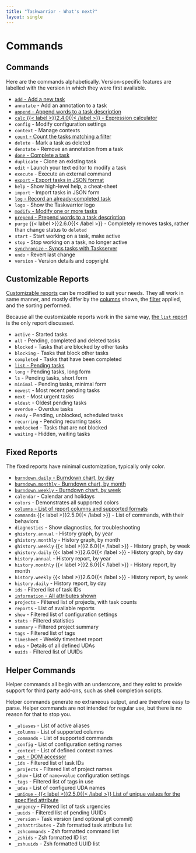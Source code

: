 ```yaml
---
title: "Taskwarrior - What's next?"
layout: single
---
```


# Commands

## Commands

Here are the commands alphabetically.
Version-specific features are labelled with the version in which they were first available.

  * [`add` - Add a new task](add/)
  * `annotate` - Add an annotation to a task
  * [`append` - Append words to a task description](append/)
  * [`calc` {{< label >}}2.4.0{{< /label >}} - Expression calculator](calc/)
  * `config` - Modify configuration settings
  * `context` - Manage contexts
  * [`count` - Count the tasks matching a filter](count/)
  * `delete` - Mark a task as deleted
  * `denotate` - Remove an annotation from a task
  * [`done` - Complete a task](done/)
  * `duplicate` - Clone an existing task
  * `edit` - Launch your text editor to modify a task
  * `execute` - Execute an external command
  * [`export` - Export tasks in JSON format](export/)
  * `help` - Show high-level help, a cheat-sheet
  * `import` - Import tasks in JSON form
  * [`log` - Record an already-completed task](log/)
  * `logo` - Show the Taskwarrior logo
  * [`modify` - Modify one or more tasks](modify/)
  * [`prepend` - Prepend words to a task description](prepend/)
  * `purge` {{< label >}}2.6.0{{< /label >}} - Completely removes tasks, rather than change status to `deleted`
  * `start` - Start working on a task, make active
  * `stop` - Stop working on a task, no longer active
  * [`synchronize` - Syncs tasks with Taskserver](synchronize/)
  * `undo` - Revert last change
  * `version` - Version details and copyright

## Customizable Reports

[Customizable reports](../report/) can be modified to suit your needs.
They all work in same manner, and mostly differ by the [columns](columns/) shown, the [filter](../filter/) applied, and the sorting performed.

Because all the customizable reports work in the same way, [the `list` report](list/) is the only report discussed.

  * `active` - Started tasks
  * `all` - Pending, completed and deleted tasks
  * `blocked` - Tasks that are blocked by other tasks
  * `blocking` - Tasks that block other tasks
  * `completed` - Tasks that have been completed
  * [`list` - Pending tasks](list/)
  * `long` - Pending tasks, long form
  * `ls` - Pending tasks, short form
  * `minimal` - Pending tasks, minimal form
  * `newest` - Most recent pending tasks
  * `next` - Most urgent tasks
  * `oldest` - Oldest pending tasks
  * `overdue` - Overdue tasks
  * `ready` - Pending, unblocked, scheduled tasks
  * `recurring` - Pending recurring tasks
  * `unblocked` - Tasks that are not blocked
  * `waiting` - Hidden, waiting tasks

## Fixed Reports

The fixed reports have minimal customization, typically only color.

  * [`burndown.daily` - Burndown chart, by day](burndown/)
  * [`burndown.monthly` - Burndown chart, by month](burndown/)
  * [`burndown.weekly` - Burndown chart, by week](burndown/)
  * `calendar` - Calendar and holidays
  * `colors` - Demonstrates all supported colors
  * [`columns` - List of report columns and supported formats](columns/)
  * `commands` {{< label >}}2.5.0{{< /label >}} - List of commands, with their behaviors
  * `diagnostics` - Show diagnostics, for troubleshooting
  * `ghistory.annual` - History graph, by year
  * `ghistory.monthly` - History graph, by month
  * `ghistory.weekly` {{< label >}}2.6.0{{< /label >}} - History graph, by week
  * `ghistory.daily` {{< label >}}2.6.0{{< /label >}} - History graph, by day
  * `history.annual` - History report, by year
  * `history.monthly` {{< label >}}2.6.0{{< /label >}} - History report, by month
  * `history.weekly` {{< label >}}2.6.0{{< /label >}} - History report, by week
  * `history.daily` - History report, by day
  * `ids` - Filtered list of task IDs
  * [`information` - All attributes shown](info/)
  * `projects` - Filtered list of projects, with task counts
  * `reports` - List of available reports
  * `show` - Filtered list of configuration settings
  * `stats` - Filtered statistics
  * `summary` - Filtered project summary
  * `tags` - Filtered list of tags
  * `timesheet` - Weekly timesheet report
  * `udas` - Details of all defined UDAs
  * `uuids` - Filtered list of UUIDs

## Helper Commands

Helper commands all begin with an underscore, and they exist to provide support for third party add-ons, such as shell completion scripts.

Helper commands generate no extraneous output, and are therefore easy to parse.
Helper commands are not intended for regular use, but there is no reason for that to stop you.

  * `_aliases` - List of active aliases
  * `_columns` - List of supported columns
  * `_commands` - List of supported commands
  * `_config` - List of configuration setting names
  * `_context` - List of defined context names
  * [`_get` - DOM accessor](_get/)
  * `_ids` - Filtered list of task IDs
  * `_projects` - Filtered list of project names
  * `_show` - List of `name=value` configuration settings
  * `_tags` - Filtered list of tags in use
  * `_udas` - List of configured UDA names
  * [`_unique` - {{< label >}}2.5.0{{< /label >}}   List of unique values for the specified attribute](_unique/)
  * `_urgency` - Filtered list of task urgencies
  * `_uuids` - Filtered list of pending UUIDs
  * `_version` - Task version (and optional git commit)
  * `_zshattributes` - Zsh formatted task attribute list
  * `_zshcommands` - Zsh formatted command list
  * `_zshids` - Zsh formatted ID list
  * `_zshuuids` - Zsh formatted UUID list
